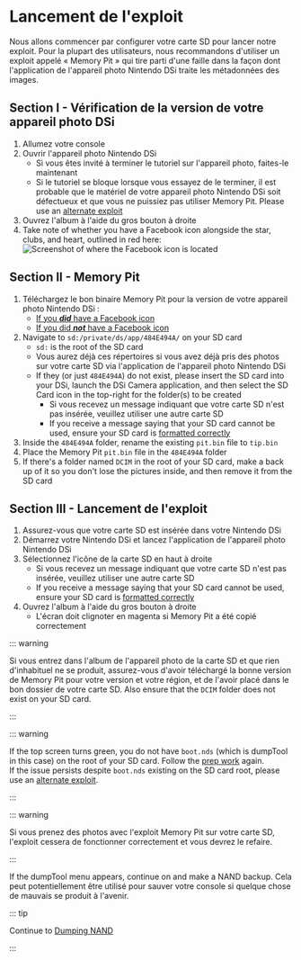 # Lancement de l'exploit

Nous allons commencer par configurer votre carte SD pour lancer notre exploit. Pour la plupart des utilisateurs, nous recommandons d'utiliser un exploit appelé « Memory Pit » qui tire parti d'une faille dans la façon dont l'application de l'appareil photo Nintendo DSi traite les métadonnées des images.

## Section I - Vérification de la version de votre appareil photo DSi

1. Allumez votre console
2. Ouvrir l'appareil photo Nintendo DSi
   - Si vous êtes invité à terminer le tutoriel sur l'appareil photo, faites-le maintenant
   - Si le tutoriel se bloque lorsque vous essayez de le terminer, il est probable que le matériel de votre appareil photo Nintendo DSi soit défectueux et que vous ne puissiez pas utiliser Memory Pit. Please use an [alternate exploit](alternate-exploits.html)
3. Ouvrez l'album à l'aide du gros bouton à droite
4. Take note of whether you have a Facebook icon alongside the star, clubs, and heart, outlined in red here:
   ![Screenshot of where the Facebook icon is located](/assets/images/facebook-check.png)

## Section II - Memory Pit

1. Téléchargez le bon binaire Memory Pit pour la version de votre appareil photo Nintendo DSi :
   - [If you _**did**_ have a Facebook icon](/assets/files/memory_pit/768_1024/pit.bin)
   - [If you did _**not**_ have a Facebook icon](/assets/files/memory_pit/256/pit.bin)
2. Navigate to `sd:/private/ds/app/484E494A/` on your SD card
   - `sd:` is the root of the SD card
   - Vous aurez déjà ces répertoires si vous avez déjà pris des photos sur votre carte SD via l'application de l'appareil photo Nintendo DSi
   - If they (or just `484E494A`) do not exist, please insert the SD card into your DSi, launch the DSi Camera application, and then select the SD Card icon in the top-right for the folder(s) to be created
     - Si vous recevez un message indiquant que votre carte SD n'est pas insérée, veuillez utiliser une autre carte SD
     - If you receive a message saying that your SD card cannot be used, ensure your SD card is [formatted correctly](sd-card-setup.html)
3. Inside the `484E494A` folder, rename the existing `pit.bin` file to `tip.bin`
4. Place the Memory Pit `pit.bin` file in the `484E494A` folder
5. If there's a folder named `DCIM` in the root of your SD card, make a back up of it so you don't lose the pictures inside, and then remove it from the SD card

## Section III - Lancement de l'exploit

1. Assurez-vous que votre carte SD est insérée dans votre Nintendo DSi
2. Démarrez votre Nintendo DSi et lancez l'application de l'appareil photo Nintendo DSi
3. Sélectionnez l'icône de la carte SD en haut à droite
   - Si vous recevez un message indiquant que votre carte SD n'est pas insérée, veuillez utiliser une autre carte SD
   - If you receive a message saying that your SD card cannot be used, ensure your SD card is [formatted correctly](sd-card-setup.html)
4. Ouvrez l'album à l'aide du gros bouton à droite
   - L'écran doit clignoter en magenta si Memory Pit a été copié correctement

::: warning

Si vous entrez dans l'album de l'appareil photo de la carte SD et que rien d'inhabituel ne se produit, assurez-vous d'avoir téléchargé la bonne version de Memory Pit pour votre version et votre région, et de l'avoir placé dans le bon dossier de votre carte SD. Also ensure that the `DCIM` folder does not exist on your SD card.

:::

::: warning

If the top screen turns green, you do not have `boot.nds` (which is dumpTool in this case) on the root of your SD card. Follow the [prep work](get-started.html#section-i-prep-work) again.  
If the issue persists despite `boot.nds` existing on the SD card root, please use an [alternate exploit](alternate-exploits.html).

:::

::: warning

Si vous prenez des photos avec l'exploit Memory Pit sur votre carte SD, l'exploit cessera de fonctionner correctement et vous devrez le refaire.

:::

If the dumpTool menu appears, continue on and make a NAND backup. Cela peut potentiellement être utilisé pour sauver votre console si quelque chose de mauvais se produit à l'avenir.

::: tip

Continue to [Dumping NAND](dumping-nand.html)

:::
